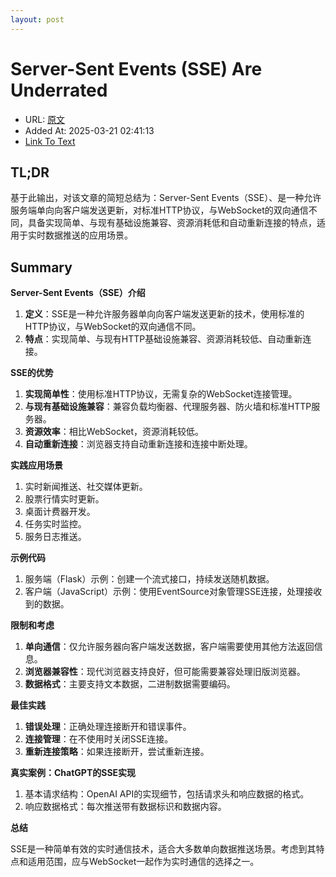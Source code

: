 ```yaml
---
layout: post
---
```

# Server-Sent Events (SSE) Are Underrated
- URL: [原文](https://igorstechnoclub.com/server-sent-events-sse-are-underrated/)
- Added At: 2025-03-21 02:41:13
- [Link To Text](_posts/2025-03-21-server-sent-events-(sse)-are-underrated_raw.md)

## TL;DR
基于此输出，对该文章的简短总结为：Server-Sent Events（SSE）、是一种允许服务端单向向客户端发送更新，对标准HTTP协议，与WebSocket的双向通信不同，具备实现简单、与现有基础设施兼容、资源消耗低和自动重新连接的特点，适用于实时数据推送的应用场景。

## Summary
**Server-Sent Events（SSE）介绍**

1.  **定义**：SSE是一种允许服务器单向向客户端发送更新的技术，使用标准的HTTP协议，与WebSocket的双向通信不同。
2.  **特点**：实现简单、与现有HTTP基础设施兼容、资源消耗较低、自动重新连接。

**SSE的优势**

1.  **实现简单性**：使用标准HTTP协议，无需复杂的WebSocket连接管理。
2.  **与现有基础设施兼容**：兼容负载均衡器、代理服务器、防火墙和标准HTTP服务器。
3.  **资源效率**：相比WebSocket，资源消耗较低。
4.  **自动重新连接**：浏览器支持自动重新连接和连接中断处理。

**实践应用场景**

1.  实时新闻推送、社交媒体更新。
2.  股票行情实时更新。
3.  桌面计费器开发。
4.  任务实时监控。
5.  服务日志推送。

**示例代码**

1.  服务端（Flask）示例：创建一个流式接口，持续发送随机数据。
2.  客户端（JavaScript）示例：使用EventSource对象管理SSE连接，处理接收到的数据。

**限制和考虑**

1.  **单向通信**：仅允许服务器向客户端发送数据，客户端需要使用其他方法返回信息。
2.  **浏览器兼容性**：现代浏览器支持良好，但可能需要兼容处理旧版浏览器。
3.  **数据格式**：主要支持文本数据，二进制数据需要编码。

**最佳实践**

1.  **错误处理**：正确处理连接断开和错误事件。
2.  **连接管理**：在不使用时关闭SSE连接。
3.  **重新连接策略**：如果连接断开，尝试重新连接。

**真实案例：ChatGPT的SSE实现**

1.  基本请求结构：OpenAI API的实现细节，包括请求头和响应数据的格式。
2.  响应数据格式：每次推送带有数据标识和数据内容。

**总结**

SSE是一种简单有效的实时通信技术，适合大多数单向数据推送场景。考虑到其特点和适用范围，应与WebSocket一起作为实时通信的选择之一。
